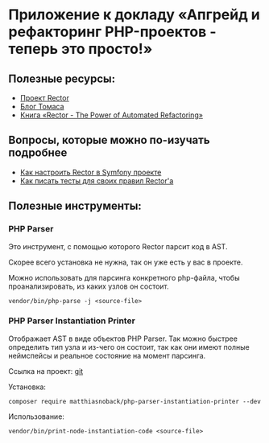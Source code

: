 # Приложение к докладу «Апгрейд и рефакторинг PHP-проектов - теперь это просто!»

## Полезные ресурсы:
- [Проект Rector](https://github.com/rectorphp/rector)
- [Блог Томаса](https://tomasvotruba.com/blog/)
- [Книга «Rector - The Power of Automated Refactoring»](https://leanpub.com/rector-the-power-of-automated-refactoring)

## Вопросы, которые можно по-изучать подробнее
- [Как настроить Rector в Symfony проекте](https://github.com/rectorphp/rector-symfony)
- [Как писать тесты для своих правил Rector'а](https://github.com/rectorphp/rector/blob/main/docs/how_to_add_test_for_rector_rule.md)

## Полезные инструменты:

### PHP Parser

Это инструмент, с помощью которого Rector парсит код в AST.

Скорее всего установка не нужна, так он уже есть у вас в проекте.

Можно использовать для парсинга конкретного php-файла, чтобы проанализировать, из каких узлов он состоит.

`vendor/bin/php-parse -j <source-file>`

### PHP Parser Instantiation Printer

Отображает AST в виде объектов PHP Parser. Так можно быстрее определить тип узла и из-чего он состоит, так как они имеют полные неймспейсы и реальное состояние на момент парсинга.

Ссылка на проект: [git](https://github.com/matthiasnoback/php-parser-instantiation-printer)

Установка:

`composer require matthiasnoback/php-parser-instantiation-printer --dev`

Использование:

`vendor/bin/print-node-instantiation-code <source-file>`


